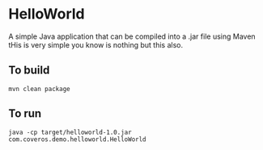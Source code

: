 HelloWorld
==========

A simple Java application that can be compiled into a .jar file using Maven tHis is very simple you know is nothing but this also.

To build
--------
    mvn clean package

To run
------
    java -cp target/helloworld-1.0.jar com.coveros.demo.helloworld.HelloWorld
